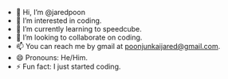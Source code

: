 - 👋 Hi, I’m @jaredpoon
- 👀 I’m interested in coding.
- 🌱 I’m currently learning to speedcube.
- 💞️ I’m looking to collaborate on coding.
- 📫 You can reach me by gmail at poonjunkaijared@gmail.com.
- 😄 Pronouns: He/Him.
- ⚡ Fun fact: I just started coding.

<!---
jaredpoon/jaredpoon is a ✨ special ✨ repository because its `README.md` (this file) appears on your GitHub profile.
You can click the Preview link to take a look at your changes.
--->
